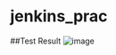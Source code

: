 ﻿# jenkins_prac

##Test Result
![image](https://github.com/user-attachments/assets/9c0529a6-b139-40bb-ae0b-f072e9008904)
